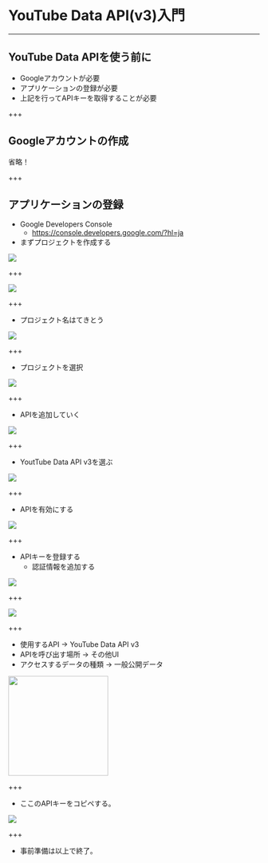 # YouTube Data API(v3)入門

---

## YouTube Data APIを使う前に

- Googleアカウントが必要
- アプリケーションの登録が必要
- 上記を行ってAPIキーを取得することが必要

+++

## Googleアカウントの作成

省略！

+++

## アプリケーションの登録

- ﻿Google Developers Console
  - https://console.developers.google.com/?hl=ja
- まずプロジェクトを作成する
  
![](gpimage/003.PNG)

+++

![](gpimage/004.PNG)

+++

- プロジェクト名はてきとう

![](gpimage/005.PNG)

+++

- プロジェクトを選択

![](gpimage/006.PNG)

+++

- APIを追加していく

![](gpimage/001.PNG)

+++

- YoutTube Data API v3を選ぶ

![](gpimage/002.PNG)

+++

- APIを有効にする

![](gpimage/007.PNG)

+++

- APIキーを登録する
  - 認証情報を追加する

![](gpimage/008.PNG)

+++

![](gpimage/009.PNG)

+++

- 使用するAPI -> YouTube Data API v3
- APIを呼び出す場所 -> その他UI
- アクセスするデータの種類 -> 一般公開データ

<img src="gpimage/010.PNG" height="200" />

+++

- ここのAPIキーをコピペする。

![](gpimage/011.PNG)

+++

- 事前準備は以上で終了。